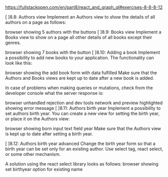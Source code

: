 https://fullstackopen.com/en/part8/react_and_graph_ql#exercises-8-8-8-12

[ ]8.8: Authors view
Implement an Authors view to show the details of all authors on a page as follows:

browser showing 5 authors with the buttons
[ ]8.9: Books view
Implement a Books view to show on a page all other details of all books except their genres.

browser showing 7 books with the button
[ ]8.10: Adding a book
Implement a possibility to add new books to your application. The functionality can look like this:

browser showing the add book form with data fulfilled
Make sure that the Authors and Books views are kept up to date after a new book is added.

In case of problems when making queries or mutations, check from the developer console what the server response is:

browser unhandled rejection and dev tools network and preview highlighted showing error message
[ ]8.11: Authors birth year
Implement a possibility to set authors birth year. You can create a new view for setting the birth year, or place it on the Authors view:

browser showing born input text field year
Make sure that the Authors view is kept up to date after setting a birth year.

[ ]8.12: Authors birth year advanced
Change the birth year form so that a birth year can be set only for an existing author. Use select tag, react select, or some other mechanism.

A solution using the react select library looks as follows:
browser showing set birthyear option for existing name
